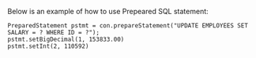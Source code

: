 
Below is an example of how to use Prepeared SQL statement:

    PreparedStatement pstmt = con.prepareStatement("UPDATE EMPLOYEES SET SALARY = ? WHERE ID = ?");
    pstmt.setBigDecimal(1, 153833.00)
    pstmt.setInt(2, 110592)

